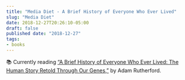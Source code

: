 ```yaml
---
title: "Media Diet - A Brief History of Everyone Who Ever Lived"
slug: "Media Diet"
date: 2018-12-27T20:26:10-05:00
draft: false
published date: "2018-12-27"
tags:
- books
---
```


📚 Currently reading [“A Brief History of Everyone Who Ever Lived: The Human Story Retold Through Our Genes,”][1] by Adam Rutherford.

[1]: https://bookshop.org/a/11073/9781615194940
